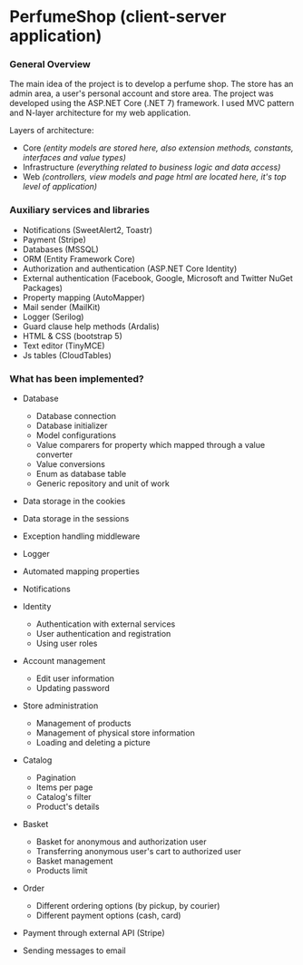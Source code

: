 # PerfumeShop (client-server application) 

### General Overview 

The main idea of the project is to develop a perfume shop.
The store has an admin area, a user's personal account and store area.
The project was developed using the ASP.NET Core (.NET 7) framework.
I used MVC pattern and N-layer architecture for my web application.

Layers of architecture: 
- Core *(entity models are stored here, also extension methods, constants, interfaces and value types)*
- Infrastructure *(everything related to business logic and data access)*
- Web *(controllers, view models and page html are located here, it's top level of application)*

### Auxiliary services and libraries

- Notifications (SweetAlert2, Toastr)
- Payment (Stripe)
- Databases (MSSQL)
- ORM (Entity Framework Core)
- Authorization and authentication (ASP.NET Core Identity)
- External authentication (Facebook, Google, Microsoft and Twitter NuGet Packages)
- Property mapping (AutoMapper)
- Mail sender (MailKit)
- Logger (Serilog)
- Guard clause help methods (Ardalis)
- HTML & CSS (bootstrap 5)
- Text editor (TinyMCE)
- Js tables (CloudTables)

### What has been implemented?

- Database
  - Database connection
  - Database initializer
  - Model сonfigurations
  - Value comparers for property which mapped through a value converter
  - Value conversions
  - Enum as database table
  - Generic repository and unit of work
    
- Data storage in the cookies
- Data storage in the sessions
- Exception handling middleware
- Logger
- Automated mapping properties
- Notifications

- Identity
  - Authentication with external services
  - User authentication and registration
  - Using user roles

- Account management
  - Edit user information
  - Updating password

- Store administration
  - Management of products
  - Management of physical store information
  - Loading and deleting a picture

- Catalog
  - Pagination
  - Items per page
  - Catalog's filter
  - Product's details

- Basket
  - Basket for anonymous and authorization user
  - Transferring anonymous user's cart to authorized user
  - Basket management
  - Products limit

- Order
   - Different ordering options (by pickup, by courier)
   - Different payment options (cash, card)
     
- Payment through external API (Stripe)
- Sending messages to email







